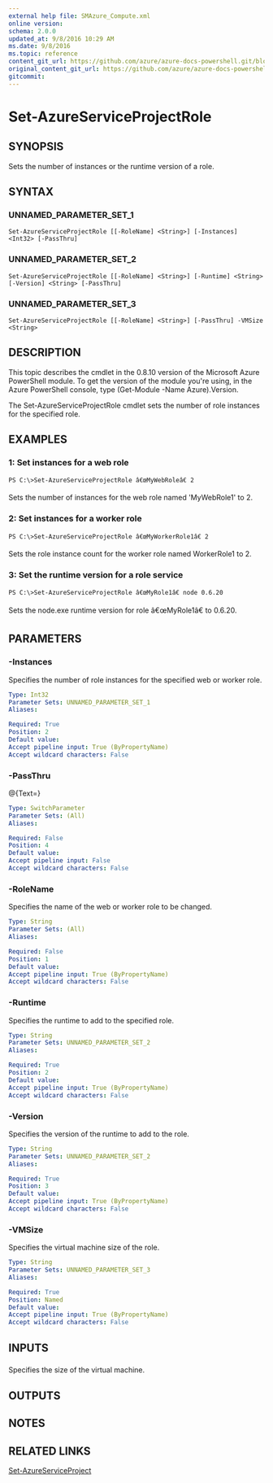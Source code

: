 ```yaml
---
external help file: SMAzure_Compute.xml
online version: 
schema: 2.0.0
updated_at: 9/8/2016 10:29 AM
ms.date: 9/8/2016
ms.topic: reference
content_git_url: https://github.com/azure/azure-docs-powershell.git/blob/master/azureps-cmdlets-docs/Service%20Management/Compute%20Cmdlets/v0.9.8/Set-AzureServiceProjectRole.md
original_content_git_url: https://github.com/azure/azure-docs-powershell.git/blob/master/azureps-cmdlets-docs/Service%20Management/Compute%20Cmdlets/v0.9.8/Set-AzureServiceProjectRole.md
gitcommit: 
---
```


# Set-AzureServiceProjectRole
## SYNOPSIS
Sets the number of instances or the runtime version of a role.

## SYNTAX

### UNNAMED_PARAMETER_SET_1
```
Set-AzureServiceProjectRole [[-RoleName] <String>] [-Instances] <Int32> [-PassThru]
```

### UNNAMED_PARAMETER_SET_2
```
Set-AzureServiceProjectRole [[-RoleName] <String>] [-Runtime] <String> [-Version] <String> [-PassThru]
```

### UNNAMED_PARAMETER_SET_3
```
Set-AzureServiceProjectRole [[-RoleName] <String>] [-PassThru] -VMSize <String>
```

## DESCRIPTION
This topic describes the cmdlet in the 0.8.10 version of the Microsoft Azure PowerShell module.
To get the version of the module you're using, in the Azure PowerShell console, type (Get-Module -Name Azure).Version.

The Set-AzureServiceProjectRole cmdlet sets the number of role instances for the specified role.

## EXAMPLES

### 1: Set instances for a web role
```
PS C:\>Set-AzureServiceProjectRole â€œMyWebRoleâ€ 2
```

Sets the number of instances for the web role named 'MyWebRole1' to 2.

### 2: Set instances for a worker role
```
PS C:\>Set-AzureServiceProjectRole â€œMyWorkerRole1â€ 2
```

Sets the role instance count for the worker role named WorkerRole1 to 2.

### 3: Set the runtime version for a role service
```
PS C:\>Set-AzureServiceProjectRole â€œMyRole1â€ node 0.6.20
```

Sets the node.exe runtime version for role â€œMyRole1â€ to 0.6.20.

## PARAMETERS

### -Instances
Specifies the number of role instances for the specified web or worker role.

```yaml
Type: Int32
Parameter Sets: UNNAMED_PARAMETER_SET_1
Aliases: 

Required: True
Position: 2
Default value: 
Accept pipeline input: True (ByPropertyName)
Accept wildcard characters: False
```

### -PassThru
@{Text=}

```yaml
Type: SwitchParameter
Parameter Sets: (All)
Aliases: 

Required: False
Position: 4
Default value: 
Accept pipeline input: False
Accept wildcard characters: False
```

### -RoleName
Specifies the name of the web or worker role to be changed.

```yaml
Type: String
Parameter Sets: (All)
Aliases: 

Required: False
Position: 1
Default value: 
Accept pipeline input: True (ByPropertyName)
Accept wildcard characters: False
```

### -Runtime
Specifies the runtime to add to the specified role.

```yaml
Type: String
Parameter Sets: UNNAMED_PARAMETER_SET_2
Aliases: 

Required: True
Position: 2
Default value: 
Accept pipeline input: True (ByPropertyName)
Accept wildcard characters: False
```

### -Version
Specifies the version of the runtime to add to the role.

```yaml
Type: String
Parameter Sets: UNNAMED_PARAMETER_SET_2
Aliases: 

Required: True
Position: 3
Default value: 
Accept pipeline input: True (ByPropertyName)
Accept wildcard characters: False
```

### -VMSize
Specifies the virtual machine size of the role.

```yaml
Type: String
Parameter Sets: UNNAMED_PARAMETER_SET_3
Aliases: 

Required: True
Position: Named
Default value: 
Accept pipeline input: True (ByPropertyName)
Accept wildcard characters: False
```

## INPUTS

### 
Specifies the size of the virtual machine.

## OUTPUTS

## NOTES

## RELATED LINKS

[Set-AzureServiceProject](c3baa783-e57a-46bd-abe4-6d06130eaaf0)

